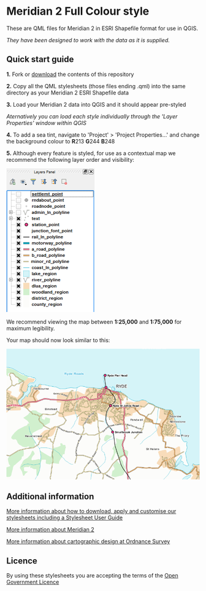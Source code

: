 # Meridian 2 Full Colour style

These are QML files for Meridian 2 in ESRI Shapefile format for use in QGIS.

*They have been designed to work with the data as it is supplied.*

## Quick start guide

**1.**  Fork or [download](https://github.com/OrdnanceSurvey/Meridian2-stylesheets/archive/master.zip) the contents of this repository

**2.**  Copy all the QML stylesheets (those files ending .qml) into the same directory as your Meridian 2 ESRI Shapefile data

**3.**  Load your Meridian 2 data into QGIS and it should appear pre-styled

*Aternatively you can load each style individually through the 'Layer Properties' window within QGIS*

**4.**  To add a sea tint, navigate to 'Project' > 'Project Properties...' and change the background colour to **R**213 **G**244 **B**248

**5.**  Although every feature is styled, for use as a contextual map we recommend the following layer order and visibility:

  ![Screenshot](https://github.com/OrdnanceSurvey/Meridian2-stylesheets/raw/master/ESRI%20Shapefile%20stylesheets/QGIS%20stylesheets%20(QML)/Full%20Colour%20style/images/Meridian2_layer_order.PNG "Recommended layer order for Meridian 2")

We recommend viewing the map between **1:25,000** and **1:75,000** for maximum legibility.

Your map should now look similar to this: 

  ![Screenshot](https://github.com/OrdnanceSurvey/Meridian2-stylesheets/raw/master/ESRI%20Shapefile%20stylesheets/QGIS%20stylesheets%20(QML)/Full%20Colour%20style/images/Meridian2_FC_screenshot.PNG "Screenshot of Meridian 2")

## Additional information

[More information about how to download, apply and customise our stylesheets including a Stylesheet User Guide](http://www.ordnancesurvey.co.uk/resources/carto-design/cartographic-stylesheets.html)

[More information about Meridian 2](http://www.ordnancesurvey.co.uk/business-and-government/products/meridian2.html)

[More information about cartographic design at Ordnance Survey](https://www.ordnancesurvey.co.uk/resources/carto-design/)

## Licence

By using these stylesheets you are accepting the terms of the [Open Government Licence](http://www.nationalarchives.gov.uk/doc/open-government-licence/)